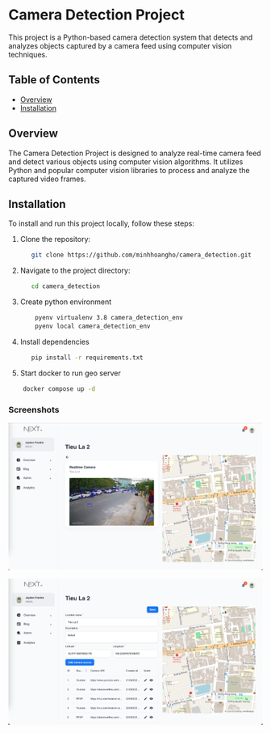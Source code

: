 # Camera Detection Project

This project is a Python-based camera detection system that detects and analyzes objects captured by a camera feed using computer vision techniques.

## Table of Contents

- [Overview](#overview)
- [Installation](#installation)

## Overview

The Camera Detection Project is designed to analyze real-time camera feed and detect various objects using computer vision algorithms. It utilizes Python and popular computer vision libraries to process and analyze the captured video frames.

## Installation
To install and run this project locally, follow these steps:

1. Clone the repository:

   ```bash
      git clone https://github.com/minhhoangho/camera_detection.git
   ```

2. Navigate to the project directory:
   ```bash
      cd camera_detection
   ```

3. Create python environment
   ```bash
       pyenv virtualenv 3.8 camera_detection_env
       pyenv local camera_detection_env
   ```

4. Install dependencies
   ```bash
      pip install -r requirements.txt
   ```


5. Start docker to run geo server
  ```bash
      docker compose up -d
   ```



### Screenshots
![img.png](img.png)

![img_1.png](img_1.png)